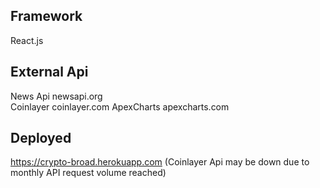 ## Framework

React.js

## External Api
News Api newsapi.org  
Coinlayer coinlayer.com 
ApexCharts apexcharts.com 

## Deployed

https://crypto-broad.herokuapp.com (Coinlayer Api may be down due to  monthly API request volume reached)

